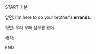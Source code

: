 START
기본

앞면:
I'm here to do your brother's **errands**.


뒷면:
우리 오빠 심부름 왔어.


해석:
<!--ID: 1733726319981-->
END